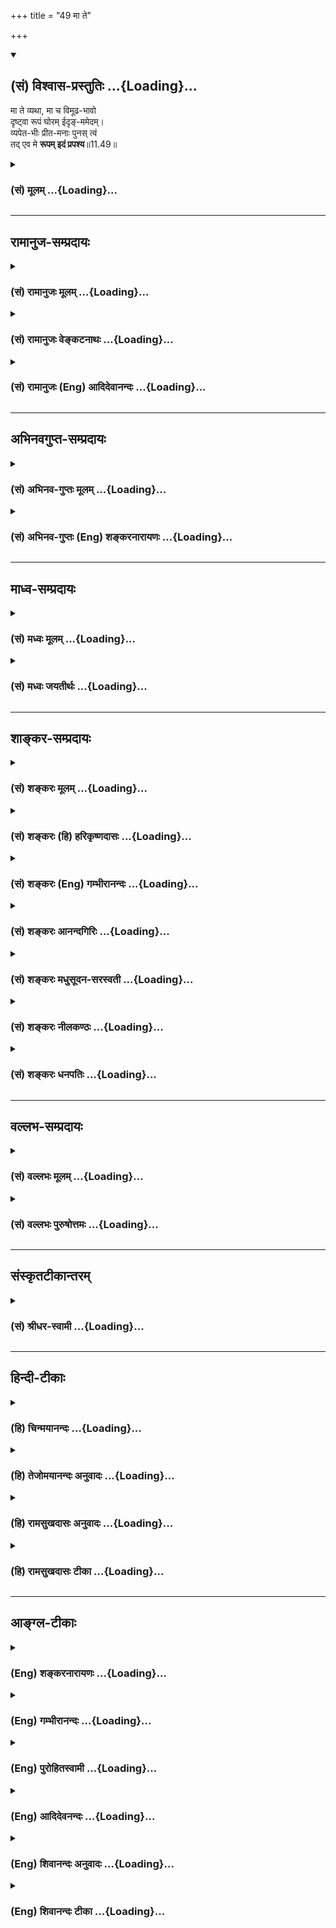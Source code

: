 +++
title = "49 मा ते"

+++
<div class="js_include" newlevelforh1="2" title="(सं) विश्वास-प्रस्तुतिः" unfilled url="/purANam_vaiShNavam/mahAbhAratam/06-bhIShma-parva/03-bhagavad-gItA-parva/saMskRtam/vishvAsa-prastutiH/11_vishva-rUpa-darshana/49_mA_te.md">
<details open><summary><h2>(सं) विश्वास-प्रस्तुतिः ...{Loading}...</h2></summary>

मा ते व्यथा, मा च विमूढ-भावो  
दृष्ट्वा रूपं घोरम् ईदृङ्-ममेदम्।  
व्यपेत-भीः प्रीत-मनाः पुनस् त्वं  
तद् एव मे **रूपम् इदं प्रपश्य**॥11.49॥
</details>
</div>
<div class="js_include collapsed" newlevelforh1="3" title="(सं) मूलम्" unfilled url="/purANam_vaiShNavam/mahAbhAratam/06-bhIShma-parva/03-bhagavad-gItA-parva/saMskRtam/mUlam/11_vishva-rUpa-darshana/49_mA_te.md">
<details><summary><h3>(सं) मूलम् ...{Loading}...</h3></summary>

मा ते व्यथा मा च विमूढभावो  
दृष्ट्वा रूपं घोरमीदृङ्ममेदम्।  
व्यपेतभीः प्रीतमनाः पुनस्त्वं  
तदेव मे रूपमिदं प्रपश्य।।11.49।।
</details>
</div>


_________________
## रामानुज-सम्प्रदायः
<div class="js_include collapsed" newlevelforh1="3" title="(सं) रामानुजः मूलम्" unfilled url="/purANam_vaiShNavam/mahAbhAratam/06-bhIShma-parva/03-bhagavad-gItA-parva/saMskRtam/rAmAnujaH/mUlam/11_vishva-rUpa-darshana/49_mA_te.md">
<details><summary><h3>(सं) रामानुजः मूलम् ...{Loading}...</h3></summary>

।।11.49।। ईदृशघोररूपदर्शनेन **ते** या व्यथा; यः **च विमूढभावो** वर्तते;
तद् उभयं **मा** भूत्; त्वया अभ्यस्तपूर्वम् एव सौम्यरूपं दर्शयामि; **तद्
एव इदं** मम **रूपं प्रपश्य।**

</details>
</div>
<div class="js_include collapsed" newlevelforh1="3" title="(सं) रामानुजः वेङ्कटनाथः" unfilled url="/purANam_vaiShNavam/mahAbhAratam/06-bhIShma-parva/03-bhagavad-gItA-parva/saMskRtam/rAmAnujaH/venkaTanAthaH/11_vishva-rUpa-darshana/49_mA_te.md">
<details><summary><h3>(सं) रामानुजः वेङ्कटनाथः ...{Loading}...</h3></summary>

  
  
।।11.49।। दृष्ट्वा रूपंमा ते व्यथा मा च विमूढभावः इत्यत्र
क्रियापदविशेषाश्रवणादेतद्रूपदर्शनेन व्यथा; तेन न च विमूढभाव इति प्रतीतिः
स्यात्अभूत् इत्यध्याहारेऽपि एतद्रूपदर्शनस्य व्यथाद्यभावहेतुत्वप्रतीतिः
स्यात् तद्वारणाय व्याचष्टेईदृशघोररूपदर्शनेनेत्यादिना। तदेवेदं मे रूपं
पुनः पश्य इत्युक्त्या भीत्यादिहेतुभूतमेवेदं पुनः पश्येत्यर्थभ्रमः स्यात्
अतस्तच्छब्दमन्यथा व्याचष्टे -- अभ्यस्तपूर्वमेव सौम्यं रूपमिति।
वर्तमानत्वात्तदेवेदंशब्देन रूपद्वयस्यैककालीनत्वभ्रमव्युदासाय
वर्तमानसामीप्यपरं तदित्यभिप्रायेण --,दर्शयामीत्यध्याहृतम्। तथाचेदंशब्दः
प्रदर्श्यमानपर इति भावः।  
  

</details>
</div>
<div class="js_include collapsed" newlevelforh1="3" title="(सं) रामानुजः (Eng) आदिदेवानन्दः" unfilled url="/purANam_vaiShNavam/mahAbhAratam/06-bhIShma-parva/03-bhagavad-gItA-parva/saMskRtam/rAmAnujaH/english/AdidevAnandaH/11_vishva-rUpa-darshana/49_mA_te.md">
<details><summary><h3>(सं) रामानुजः (Eng) आदिदेवानन्दः ...{Loading}...</h3></summary>

11.49 Whatever fear and whatever perlexity have been caused to you by seeing My terrible form, may it cease now. I shall show you the benign form to which you were accustomed before. Behold now that form of Mine.

</details>
</div>


_________________
## अभिनवगुप्त-सम्प्रदायः
<div class="js_include collapsed" newlevelforh1="3" title="(सं) अभिनव-गुप्तः मूलम्" unfilled url="/purANam_vaiShNavam/mahAbhAratam/06-bhIShma-parva/03-bhagavad-gItA-parva/saMskRtam/abhinava-guptaH/mUlam/11_vishva-rUpa-darshana/49_mA_te.md">
<details><summary><h3>(सं) अभिनव-गुप्तः मूलम् ...{Loading}...</h3></summary>

।।11.49।। No commentary.  
  

</details>
</div>
<div class="js_include collapsed" newlevelforh1="3" title="(सं) अभिनव-गुप्तः (Eng) शङ्करनारायणः" unfilled url="/purANam_vaiShNavam/mahAbhAratam/06-bhIShma-parva/03-bhagavad-gItA-parva/saMskRtam/abhinava-guptaH/english/shankaranArAyaNaH/11_vishva-rUpa-darshana/49_mA_te.md">
<details><summary><h3>(सं) अभिनव-गुप्तः (Eng) शङ्करनारायणः ...{Loading}...</h3></summary>

11.49 Sri Abhinavagupta did not comment upon this sloka.

</details>
</div>


_________________
## माध्व-सम्प्रदायः
<div class="js_include collapsed" newlevelforh1="3" title="(सं) मध्वः मूलम्" unfilled url="/purANam_vaiShNavam/mahAbhAratam/06-bhIShma-parva/03-bhagavad-gItA-parva/saMskRtam/madhvaH/mUlam/11_vishva-rUpa-darshana/49_mA_te.md">
<details><summary><h3>(सं) मध्वः मूलम् ...{Loading}...</h3></summary>

।।11.49।। Sri Madhvacharya did not comment on this sloka.

</details>
</div>
<div class="js_include collapsed" newlevelforh1="3" title="(सं) मध्वः जयतीर्थः" unfilled url="/purANam_vaiShNavam/mahAbhAratam/06-bhIShma-parva/03-bhagavad-gItA-parva/saMskRtam/madhvaH/jayatIrthaH/11_vishva-rUpa-darshana/49_mA_te.md">
<details><summary><h3>(सं) मध्वः जयतीर्थः ...{Loading}...</h3></summary>

।।11.49।। Sri Jayatirtha did not comment on this sloka.

</details>
</div>


_________________
## शाङ्कर-सम्प्रदायः
<div class="js_include collapsed" newlevelforh1="3" title="(सं) शङ्करः मूलम्" unfilled url="/purANam_vaiShNavam/mahAbhAratam/06-bhIShma-parva/03-bhagavad-gItA-parva/saMskRtam/shankaraH/mUlam/11_vishva-rUpa-darshana/49_mA_te.md">
<details><summary><h3>(सं) शङ्करः मूलम् ...{Loading}...</h3></summary>

।।11.49।। --,**मा ते व्यथा** मा भूत् ते भयम्; **मा च विमूढभावः**
विमूढचित्तता; **दृष्ट्वा** उपलभ्य **रूपं घोरम् ईदृक्** यथादर्शितं **मम
इदम्।** **व्यपेतभीः** विगतभयः; **प्रीतमना**श्च सन् **पुनः** भूयः
**त्वं** **तदेव** चतुर्भुजं रूपं शङ्खचक्रगदाधरं तव इष्टं **रूपम् इदं
प्रपश्य**।।**संजय उवाच --,**

</details>
</div>
<div class="js_include collapsed" newlevelforh1="3" title="(सं) शङ्करः (हि) हरिकृष्णदासः" unfilled url="/purANam_vaiShNavam/mahAbhAratam/06-bhIShma-parva/03-bhagavad-gItA-parva/saMskRtam/shankaraH/hindI/harikRShNadAsaH/11_vishva-rUpa-darshana/49_mA_te.md">
<details><summary><h3>(सं) शङ्करः (हि) हरिकृष्णदासः ...{Loading}...</h3></summary>

।।11.49।। जैसा पहले दिखाया जा चुका है; वैसे मेरे इस घोर रूपको देखकर तुझे
भय न होना चाहिये और विमूढभाव अर्थात् चित्तकी मूढावस्था भी नहीं होनी
चाहिये। तू भयरहित और प्रसन्नमन हुआ वही अपना इष्ट यह शङ्खचक्रगदाधारी
चतुर्भुजरूप फिर भी देख।  
  
,

</details>
</div>
<div class="js_include collapsed" newlevelforh1="3" title="(सं) शङ्करः (Eng) गम्भीरानन्दः" unfilled url="/purANam_vaiShNavam/mahAbhAratam/06-bhIShma-parva/03-bhagavad-gItA-parva/saMskRtam/shankaraH/english/gambhIrAnandaH/11_vishva-rUpa-darshana/49_mA_te.md">
<details><summary><h3>(सं) शङ्करः (Eng) गम्भीरानन्दः ...{Loading}...</h3></summary>

11.49 Ma te vyatha, may you have no fear; and ma vimudha-bhavah, may not
there be bewilderment of the mind; drstva, by seeing, perceiving; idam,
this rupam, form; mama, of Mine; idrk ghoram, so terrible, as was
revealed. Vyapetabhih, becoming free from fear; and becoming
prita-manah, gladdened in mind; punah, again; prapasya, see; idam, this;
eva, very; tat, earlier; rupam, form; me, of Mine, with four hands,
holding a conch, a discus and a mace, which is dear to you.

</details>
</div>
<div class="js_include collapsed" newlevelforh1="3" title="(सं) शङ्करः आनन्दगिरिः" unfilled url="/purANam_vaiShNavam/mahAbhAratam/06-bhIShma-parva/03-bhagavad-gItA-parva/saMskRtam/shankaraH/AnandagiriH/11_vishva-rUpa-darshana/49_mA_te.md">
<details><summary><h3>(सं) शङ्करः आनन्दगिरिः ...{Loading}...</h3></summary>

।।11.49।। विश्वरूपदर्शनमेवं स्तुत्वा यद्यस्माद्दृश्यमानाद्बिभेषि तर्हि
तदुपसंहरामीत्याह -- **मा ते व्यथेति।**
बहुविधमनुभूतत्वमभिप्रेत्येदृगित्युक्तमिदमिति प्रत्यक्षयोग्यत्वम्।
**तदेवेत्युक्तं इदमिति।**

</details>
</div>
<div class="js_include collapsed" newlevelforh1="3" title="(सं) शङ्करः मधुसूदन-सरस्वती" unfilled url="/purANam_vaiShNavam/mahAbhAratam/06-bhIShma-parva/03-bhagavad-gItA-parva/saMskRtam/shankaraH/madhusUdana-sarasvatI/11_vishva-rUpa-darshana/49_mA_te.md">
<details><summary><h3>(सं) शङ्करः मधुसूदन-सरस्वती ...{Loading}...</h3></summary>

।।11.49।। एवं त्वदनुग्रहार्थमाविर्भूतेन रूपेणानेन चेत्तवोद्वेगस्तर्हि --
मात इति। इदं घोरं ईदृक् अनेकबाह्वादियुक्तत्वेन भयंकरं मम रूपं दृष्ट्वा
स्थितस्य ते तव या व्यथा भयनिमित्ता पीडा सा माभूत्। तथा,मद्रूपदर्शनेऽपि
यो विमूढभावो व्याकुलचित्तत्वपरितोषः सोपि माभूत्। किंतु व्यपेतभीरपगतभयः
प्रीतमनाश्च सन् पुनस्त्वं तदेव चतुर्भुजं वासुदेवत्वादिविशिष्टं त्वया सदा
पूर्वदृष्टं रूपमिदं विश्वरूपोपसंहारेण प्रकटीक्रियमाणं,प्रपश्य प्रकर्षेण
भयराहित्येन संतोषेण च पश्य।

</details>
</div>
<div class="js_include collapsed" newlevelforh1="3" title="(सं) शङ्करः नीलकण्ठः" unfilled url="/purANam_vaiShNavam/mahAbhAratam/06-bhIShma-parva/03-bhagavad-gItA-parva/saMskRtam/shankaraH/nIlakaNThaH/11_vishva-rUpa-darshana/49_mA_te.md">
<details><summary><h3>(सं) शङ्करः नीलकण्ठः ...{Loading}...</h3></summary>

।।11.49।। इदमतिदुर्लभदर्शनं रूपं दृष्ट्वापि चेद् व्यथसे
तर्ह्युपसंहरामीदमित्याशयेनाह -- **मा ते इति।** ममेदं ईदृक् घोरं रूपं
दृष्ट्वा ते तव व्यथा माभूदिति शेषः। विमूढभावो मोहश्च ते माभूत्।
व्यपेतभीर्निर्भयः प्रीतमनाश्च पुनस्त्वं भूत्वा तदेव यत्त्वया द्रष्टुं
प्रार्थितं मे ममेदं रूपं प्रपश्य।

</details>
</div>
<div class="js_include collapsed" newlevelforh1="3" title="(सं) शङ्करः धनपतिः" unfilled url="/purANam_vaiShNavam/mahAbhAratam/06-bhIShma-parva/03-bhagavad-gItA-parva/saMskRtam/shankaraH/dhanapatiH/11_vishva-rUpa-darshana/49_mA_te.md">
<details><summary><h3>(सं) शङ्करः धनपतिः ...{Loading}...</h3></summary>

।।11.49।। तव प्रसन्नतायै प्रदर्शितेन विश्वरुपेण तव व्यथादिकं चेत्तर्हि
तदेव मे रुपं पश्येत्याह -- मा त इति। ईदृक् घोरं ममेदं रुपं दृष्ट्वा तव
व्यथा भयं माभूत। मा च विमूढभावो व्याकुलचित्तता। तथाच व्यपेतभीः
व्यथारहितः प्रीतमनाश्च सन् तदेव स्वेष्टं चतुर्भुजं शङ्खचक्रगदापद्मधरं
शयामघनं मम रुपमिदं मया प्रत्यक्षीकृतं प्रकर्षेण
विश्वरुपदर्शनजनितव्यथादिनिवृत्त्यर्थं पश्य।

</details>
</div>


_________________
## वल्लभ-सम्प्रदायः
<div class="js_include collapsed" newlevelforh1="3" title="(सं) वल्लभः मूलम्" unfilled url="/purANam_vaiShNavam/mahAbhAratam/06-bhIShma-parva/03-bhagavad-gItA-parva/saMskRtam/vallabhaH/mUlam/11_vishva-rUpa-darshana/49_mA_te.md">
<details><summary><h3>(सं) वल्लभः मूलम् ...{Loading}...</h3></summary>

।।11.49।। किञ्च मा ते व्यथादिर्भवतु। घोरमिदं रूपं; कालरूपत्वात्। तव
पुष्टिमिश्रमर्यादाभक्तस्य भयावहमिति तदेव पूर्वं दृष्टभूतं ममेदं पश्य।

</details>
</div>
<div class="js_include collapsed" newlevelforh1="3" title="(सं) वल्लभः पुरुषोत्तमः" unfilled url="/purANam_vaiShNavam/mahAbhAratam/06-bhIShma-parva/03-bhagavad-gItA-parva/saMskRtam/vallabhaH/puruShottamaH/11_vishva-rUpa-darshana/49_mA_te.md">
<details><summary><h3>(सं) वल्लभः पुरुषोत्तमः ...{Loading}...</h3></summary>

  
  
।।11.49।। यदन्येन न शक्यस्ततः पूर्वोक्तभयाशङ्कादिरहितस्तदेव रूपं
पश्येत्याह -- मा त इति। ते व्यथा न दर्शयिष्यामीत्यादिरूपा माऽस्तु। च
पुनः मम घोरं भयानकम्; ईदृक् सर्वग्रसनादिधर्मयुक्तम्; इदं परिदृश्यमानं
दृष्ट्वा विमूढभावः मोहरूपो माऽस्तु। व्यपेतभीः विगतभयः प्रीतमनाः संस्तदेव
पूर्वदृष्टमेव मे इदं रूपं प्रपश्य प्रकर्षेण यथाभिलाषं भक्तियुतः
पश्येत्यर्थः।  
  

</details>
</div>


_________________
## संस्कृतटीकान्तरम्
<div class="js_include collapsed" newlevelforh1="3" title="(सं) श्रीधर-स्वामी" unfilled url="/purANam_vaiShNavam/mahAbhAratam/06-bhIShma-parva/03-bhagavad-gItA-parva/saMskRtam/shrIdhara-svAmI/11_vishva-rUpa-darshana/49_mA_te.md">
<details><summary><h3>(सं) श्रीधर-स्वामी ...{Loading}...</h3></summary>

।।11.49।। एवमपि चेत्तवेदं रूपं घोरं दृष्ट्वा व्यथा भवति तर्हि तदेव रूपं
दर्शयामीत्याह **-- मा त इति।** ईदृगीदृशं मदीयं घोरं रूपं दृष्ट्वा ते
व्यथा मास्तु। विमूढभावो विमूढत्वं च मास्तु। व्यपगतभयः प्रीतमनाश्च
सन्पुनस्त्वं तदेवेदं मम रूपं प्रकर्षेण पश्य।

</details>
</div>


_________________
## हिन्दी-टीकाः
<div class="js_include collapsed" newlevelforh1="3" title="(हि) चिन्मयानन्दः" unfilled url="/purANam_vaiShNavam/mahAbhAratam/06-bhIShma-parva/03-bhagavad-gItA-parva/hindI/chinmayAnandaH/11_vishva-rUpa-darshana/49_mA_te.md">
<details><summary><h3>(हि) चिन्मयानन्दः ...{Loading}...</h3></summary>

।।11.49।। जब कभी अवसर प्राप्त होता है; व्यासजी की नाट्यप्रतिभा अपनी
पूर्णता को पाने में कभी विफल नहीं होती। यहाँ ऐसे ही एक कलात्मक चित्र का
उदाहरण प्रस्तुत है; जो गीतारूपी पटल पर व्यासजी ने शब्दों के द्वारा
चित्रित किया है। अर्जुन के मानसिक विक्षेपों को यहाँ नाटकीय ढंग से भगवान्
के इन शब्दों में दर्शाते हैं कि; तुम मेरे इस घोर रूप को देखकर भय और मोह
को मत प्राप्त हो। भगवान् अपने मधुर वचनों एवं व्यवहार से अर्जुन को
सांत्वना देते हुए उसके मन को पुन शान्त और प्रसन्न करते हैं। भगवान् पुन
अपने मूलरूप को धारण करते हैं; जिसकी सूचना देते हुए वे कहते हैं कि; पुन
मेरे उसी रूप को देखो। यह खण्ड जो भगवान् का अपने पूर्व के सौम्य और शान्त
रूप में पुनर्प्रवेश का वर्णन करता है; उससे वेदान्त के विद्यार्थियों को
किसी एक महावाक्य का तो स्मरण होना ही चाहिए। समष्टि के घोर विश्वरूप तथा
श्रीकृष्ण के सौम्य दिव्य व्यष्टि रूप का एकत्व इस वाक्य द्वारा कि मेरा
वही यह रूप,हैअत्यन्त सुन्दर प्रकार से दर्शाया गया है। वस्तुत जो परम सत्य
श्रीकृष्ण की व्यष्टि उपाधि में व्यक्त हो रहा है; वही सत्य विराटरूप में
भी है; जहाँ वह समस्त नामरूपों के अधिष्ठान के रूप में स्थित है। तरंगों का
अधिष्ठान समुद्र है। यदि समुद्र शक्तिशाली; भयंकर घोर और विशाल है तो स्वयं
तरंग लज्जालु और सौम्य; प्रिय तथा आकर्षक होती है। एक बार फिर दृश्य है
हस्तिनापुर का; जहाँ राजभवन में अन्ध वृद्ध धृतराष्ट्र को संजय बताता है कि

</details>
</div>
<div class="js_include collapsed" newlevelforh1="3" title="(हि) तेजोमयानन्दः अनुवादः" unfilled url="/purANam_vaiShNavam/mahAbhAratam/06-bhIShma-parva/03-bhagavad-gItA-parva/hindI/tejomayAnandaH/anuvAdaH/11_vishva-rUpa-darshana/49_mA_te.md">
<details><summary><h3>(हि) तेजोमयानन्दः अनुवादः ...{Loading}...</h3></summary>

।।11.49।। इस प्रकार मेरे इस घोर रूप को देखकर तुम व्यथा और मूढ़भाव को मत
प्राप्त हो। निर्भय और प्रसन्नचित्त होकर तुम पुन: मेरे उसी (पूर्व के) रूप
को देखो।।

</details>
</div>
<div class="js_include collapsed" newlevelforh1="3" title="(हि) रामसुखदासः अनुवादः" unfilled url="/purANam_vaiShNavam/mahAbhAratam/06-bhIShma-parva/03-bhagavad-gItA-parva/hindI/rAmasukhadAsaH/anuvAdaH/11_vishva-rUpa-darshana/49_mA_te.md">
<details><summary><h3>(हि) रामसुखदासः अनुवादः ...{Loading}...</h3></summary>

।।11.49।। यह इस प्रकारका मेरा घोररूप देखकर तेरेको व्यथा नहीं होनी चाहिये
और मूढ़भाव भी नहीं होना चाहिये। अब निर्भय और प्रसन्न मनवाला होकर तू फिर
उसी मेरे इस (चतुर्भुज) रूपको अच्छी तरह देख ले।

</details>
</div>
<div class="js_include collapsed" newlevelforh1="3" title="(हि) रामसुखदासः टीका" unfilled url="/purANam_vaiShNavam/mahAbhAratam/06-bhIShma-parva/03-bhagavad-gItA-parva/hindI/rAmasukhadAsaH/TIkA/11_vishva-rUpa-darshana/49_mA_te.md">
<details><summary><h3>(हि) रामसुखदासः टीका ...{Loading}...</h3></summary>

।।11.49।।***व्याख्या--*'मा ते व्यथा मा च विमूढभावो दृष्ट्वा रूपं
घोरमीदृङ्ममेदम्'--**विकराल दाढ़ोंके कारण भयभीत करनेवाले मेरे मुखोंमें
योद्धालोग बड़ी तेजीसे जा रहे हैं, उनमेंसे कई चूर्ण हुए सिरोंसहित
दाँतोंके बीचमें फँसे हुए दीख रहे हैं और मैं प्रलयकालकी अग्निके समान
प्रज्वलित मुखोंद्वारा सम्पूर्ण लोगोंका ग्रसन करते हुए उनको चारों ओरसे
चाट रहा हूँ -- इस प्रकारके मेरे घोर रूपको देखकर तेरेको व्यथा नहीं होनी
चाहिये, प्रत्युत प्रसन्नता होनी चाहिये। तात्पर्य है कि पहले (11। 45 में)
तू जो मेरी कृपाको देखकर हर्षित हुआ था, तो मेरी कृपाकी तरफ दृष्टि होनेसे
तेरा हर्षित होना ठीक ही था, पर यह व्यथित होना ठीक नहीं है।  
  
अर्जुनने जो पहले कहा है --**'प्रव्यथितास्तथाहम्'** (11। 23) और
**'प्रव्यथितान्तरात्मा'** (11। 24)। उसीके उत्तरमें भगवान् यहाँ कहते हैं
-- **'मा ते व्यथा। '**,मैं कृपा करके ही ऐसा रूप दिखा रहा हूँ। इसको देखकर
तेरेको मोहित नहीं होना चाहिये -- '**मा च विमूढभावः'।** दूसरी बात; मैं तो
प्रसन्न ही हूँ और अपनी प्रसन्नतासे ही तेरेको यह रूप दिखा रहा हूँ; परन्तु
तू जो बार-बार यह कह रहा है कि 'प्रसन्न हो जाओ; प्रसन्न हो जाओ', यही तेरा
विमूढ़भाव है। तू इसको छोड़ दे। तीसरी बात, पहले तूने कहा था कि मेरा मोह
चला गया (11। 1), पर वास्तवमें तेरा मोह अभी नहीं गया है। तेरेको इस मोहको
छोड़ देना चाहिये और निर्भय तथा प्रसन्न मनवाला होकर मेरा वह देवरूप देखना
चाहिये।  
  
तेरा और मेरा जो संवाद है, यह तो प्रसन्नतासे, आनन्दरूपसे, लीलारूपसे होना
चाहिये। इसमें भय और मोह बिलकुल नहीं होने चाहिये। मैं तेरे कहे अनुसार
घोड़े हाँकता हूँ, बातें करता हूँ, विश्वरूप दिखाता हूँ आदि सब कुछ करनेपर
भी तूने मेरेमें कोई विकृति देखी है क्या **(टिप्पणी प₀ 611.1)** मेरेमें
कुछ अन्तर आया है क्या; ऐसे ही मेरे विश्वरूपको देखकर तेरेमें भी कोई
विकृति नहीं आनी चाहिये।

</details>
</div>


_________________
## आङ्ग्ल-टीकाः
<div class="js_include collapsed" newlevelforh1="3" title="(Eng) शङ्करनारायणः" unfilled url="/purANam_vaiShNavam/mahAbhAratam/06-bhIShma-parva/03-bhagavad-gItA-parva/english/shankaranArAyaNaH/11_vishva-rUpa-darshana/49_mA_te.md">
<details><summary><h3>(Eng) शङ्करनारायणः ...{Loading}...</h3></summary>

11.49. Let there be no distress and no bewilderment in you by seeing this terrific and violent form of Mine; being free from fear, cheerful at heart, behold again this form of Mine which is the same \[as before\].

</details>
</div>
<div class="js_include collapsed" newlevelforh1="3" title="(Eng) गम्भीरानन्दः" unfilled url="/purANam_vaiShNavam/mahAbhAratam/06-bhIShma-parva/03-bhagavad-gItA-parva/english/gambhIrAnandaH/11_vishva-rUpa-darshana/49_mA_te.md">
<details><summary><h3>(Eng) गम्भीरानन्दः ...{Loading}...</h3></summary>

11.49 May you have no fear, and may not there be bewilderment by seeing this form of Mine so terrible Becoming free from fear and gladdened in mind again, see this very earlier form of Mine.

</details>
</div>
<div class="js_include collapsed" newlevelforh1="3" title="(Eng) पुरोहितस्वामी" unfilled url="/purANam_vaiShNavam/mahAbhAratam/06-bhIShma-parva/03-bhagavad-gItA-parva/english/purohitasvAmI/11_vishva-rUpa-darshana/49_mA_te.md">
<details><summary><h3>(Eng) पुरोहितस्वामी ...{Loading}...</h3></summary>

11.49 Be not afraid or bewildered by the terrible vision. Put away thy fear and, with joyful mind, see Me once again in My usual Form."

</details>
</div>
<div class="js_include collapsed" newlevelforh1="3" title="(Eng) आदिदेवनन्दः" unfilled url="/purANam_vaiShNavam/mahAbhAratam/06-bhIShma-parva/03-bhagavad-gItA-parva/english/AdidevanandaH/11_vishva-rUpa-darshana/49_mA_te.md">
<details><summary><h3>(Eng) आदिदेवनन्दः ...{Loading}...</h3></summary>

11.49 You need not fear any more, nor be perplexed, looking on this awesome form of Mine. Free from fear and with a gladdened heart, behold again that other form of Mine.

</details>
</div>
<div class="js_include collapsed" newlevelforh1="3" title="(Eng) शिवानन्दः अनुवादः" unfilled url="/purANam_vaiShNavam/mahAbhAratam/06-bhIShma-parva/03-bhagavad-gItA-parva/english/shivAnandaH/anuvAdaH/11_vishva-rUpa-darshana/49_mA_te.md">
<details><summary><h3>(Eng) शिवानन्दः अनुवादः ...{Loading}...</h3></summary>

11.49 Be not afraid, nor bewildered on seeing such a teriible form of Mine as this; with thy fear dispelled and with a gladdened heart, now behold again this former form of Mine.

</details>
</div>
<div class="js_include collapsed" newlevelforh1="3" title="(Eng) शिवानन्दः टीका" unfilled url="/purANam_vaiShNavam/mahAbhAratam/06-bhIShma-parva/03-bhagavad-gItA-parva/english/shivAnandaH/TIkA/11_vishva-rUpa-darshana/49_mA_te.md">
<details><summary><h3>(Eng) शिवानन्दः टीका ...{Loading}...</h3></summary>

11.49 मा not; ते thee; व्यथा fear; मा not; च and; विमूढभावः bewildered state; दृष्ट्वा having seen; रूपम् form; घोरम् terrible; ईदृक् such; मम
My; इदम् this; व्यपेतभीः with (thy) fear dispelled; प्रीतमनाः with gladdened heart; पुनः again; त्वम् thou; तत् that; एव even; मे My; रूपम्
form; इदम् this; प्रपश्य behold.Commentary Former form is the form with four hands with conch; discus; club or mace and lotus.The Lord was Arjuna in a state of terror. Therefore; He withdrew the Cosmic Form and assumed His usual gentle form. He consoled Arjuna and spoke sweet;
loving words.

</details>
</div>
